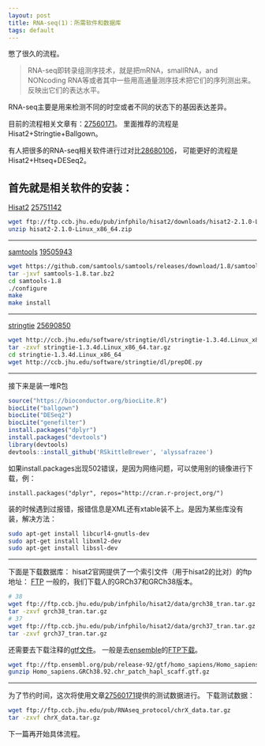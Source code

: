 ```yaml
---
layout: post
title: RNA-seq(1)：所需软件和数据库
tags: default
---
```

憋了很久的流程。
>RNA-seq即转录组测序技术，就是把mRNA，smallRNA，and NONcoding RNA等或者其中一些用高通量测序技术把它们的序列测出来。反映出它们的表达水平。

RNA-seq主要是用来检测不同的时空或者不同的状态下的基因表达差异。

目前的流程相关文章有：[27560171](https://www.ncbi.nlm.nih.gov/pubmed/27560171)。
里面推荐的流程是Hisat2+Stringtie+Ballgown。

有人把很多的RNA-seq相关软件进行过对比[28680106](https://www.ncbi.nlm.nih.gov/pubmed/28680106)，
可能更好的流程是Hisat2+Htseq+DESeq2。

首先就是相关软件的安装：
------------------------
[Hisat2](http://ccb.jhu.edu/software/hisat2/index.shtml)
[25751142](https://www.ncbi.nlm.nih.gov/pubmed/25751142)
```bash
wget ftp://ftp.ccb.jhu.edu/pub/infphilo/hisat2/downloads/hisat2-2.1.0-Linux_x86_64.zip
unzip hisat2-2.1.0-Linux_x86_64.zip
```
------------------------
[samtools](http://samtools.sourceforge.net/)
[19505943](https://www.ncbi.nlm.nih.gov/pubmed/19505943)
```bash
wget https://github.com/samtools/samtools/releases/download/1.8/samtools-1.8.tar.bz2
tar -jxvf samtools-1.8.tar.bz2
cd samtools-1.8
./configure
make
make install
```
------------------------
[stringtie](http://ccb.jhu.edu/software/stringtie/index.shtml)
[25690850](https://www.ncbi.nlm.nih.gov/pubmed/25690850)
```bash
wget http://ccb.jhu.edu/software/stringtie/dl/stringtie-1.3.4d.Linux_x86_64.tar.gz
tar -zxvf stringtie-1.3.4d.Linux_x86_64.tar.gz
cd stringtie-1.3.4d.Linux_x86_64
wget http://ccb.jhu.edu/software/stringtie/dl/prepDE.py
```
------------------------
接下来是装一堆R包
```R
source("https://bioconductor.org/biocLite.R")
biocLite("ballgown")
biocLite("DESeq2")
biocLite("genefilter")
install.packages("dplyr")
install.packages("devtools")
library(devtools)
devtools::install_github('RSkittleBrewer', 'alyssafrazee')
```
如果install.packages出现502错误，是因为网络问题，可以使用别的镜像进行下载，例：
```
install.packages("dplyr", repos="http://cran.r-project,org/")
```

装的时候遇到过报错，报错信息是XML还有xtable装不上。是因为某些库没有装，解决方法：
```bash
sudo apt-get install libcurl4-gnutls-dev
sudo apt-get install libxml2-dev
sudo apt-get install libssl-dev
```
---------------------
下面是下载数据库：
hisat2官网提供了一个索引文件（用于hisat2的比对）的ftp地址：
[FTP](ftp://ftp.ccb.jhu.edu/pub/infphilo/hisat2/data)
一般的，我们下载人的GRCh37和GRCh38版本。
```bash
# 38
wget ftp://ftp.ccb.jhu.edu/pub/infphilo/hisat2/data/grch38_tran.tar.gz
tar -zxvf grch38_tran.tar.gz
# 37
wget ftp://ftp.ccb.jhu.edu/pub/infphilo/hisat2/data/grch37_tran.tar.gz
tar -zxvf grch37_tran.tar.gz
```

还需要去下载注释的[gtf文件](https://www.cnblogs.com/Demo1589/p/6950196.html)。
一般是去[ensemble](http://asia.ensembl.org/index.html)的[FTP下载](ftp://ftp.ensembl.org/pub/release-92/gtf/homo_sapiens)。
```bash
wget ftp://ftp.ensembl.org/pub/release-92/gtf/homo_sapiens/Homo_sapiens.GRCh38.92.chr_patch_hapl_scaff.gtf.gz
gunzip Homo_sapiens.GRCh38.92.chr_patch_hapl_scaff.gtf.gz
```
-------------------------
为了节约时间，这次将使用文章[27560171](https://www.ncbi.nlm.nih.gov/pubmed/27560171)提供的测试数据进行。
下载测试数据：
```bash
wget ftp://ftp.ccb.jhu.edu/pub/RNAseq_protocol/chrX_data.tar.gz
tar -zxvf chrX_data.tar.gz
```

下一篇再开始具体流程。

[T_T]:我爱你呀，老井